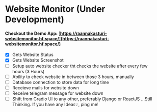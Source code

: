 # Website Monitor (Under Development)

#### Checkout the Demo App: [https://raannakasturi-websitemonitor.hf.space/](https://raannakasturi-websitemonitor.hf.space/)

- [x] Gets Website Status
- [x] Gets Website Screenshot
- [ ] Setup auto website checker tht checks the website after every few hours (3 Hours)
- [ ] Ability to check website in between those 3 hours, manually
- [ ] Database connection to store data for long time
- [ ] Receieve mails for website down
- [ ] Receive telegram message for website down
- [ ] Shift from Gradio UI to any other, preferably Django or ReactJS
...Still Thinking. If you have any Ideas💡, ping me!
